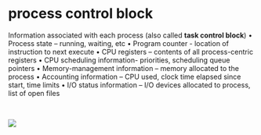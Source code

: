 # process control block
Information associated with each process (also called **task control block**)
• Process state – running, waiting, etc
• Program counter - location of instruction to next execute
• CPU registers – contents of all process-centric registers
• CPU scheduling information- priorities, scheduling queue pointers
• Memory-management information – memory allocated to the process
• Accounting information – CPU used, clock time elapsed since start, time limits
• I/O status information – I/O devices allocated to process, list of open files

<br>

![](process-control-block.png)

